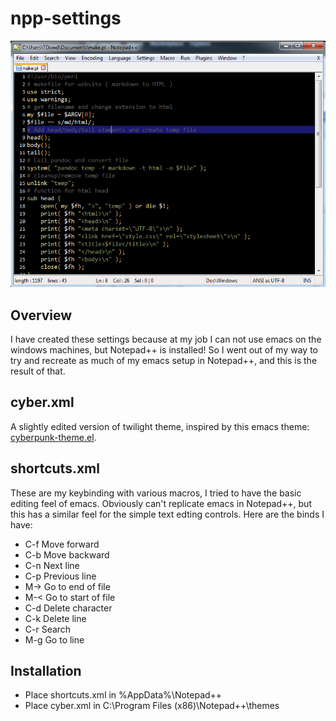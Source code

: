 # npp-settings
![theme.PNG](theme.PNG)

## Overview
I have created these settings because at my job I can not use emacs on the windows machines, but Notepad++ is installed! So I went out of my way to try and recreate as much of my emacs setup in Notepad++, and this is the result of that.

## cyber.xml
A slightly edited version of twilight theme, inspired by this emacs theme: [cyberpunk-theme.el](https://github.com/n3mo/cyberpunk-theme.el).

## shortcuts.xml
These are my keybinding with various macros, I tried to have the basic editing feel of emacs. Obviously can't replicate emacs in Notepad++, but this has a similar feel for the simple text edting controls. Here are the binds I have:
* C-f	Move forward
* C-b	Move backward
* C-n	Next line
* C-p	Previous line
* M->	Go to end of file
* M-<	Go to start of file
* C-d	Delete character
* C-k	Delete line
* C-r	Search
* M-g	Go to line	

## Installation
* Place shortcuts.xml in %AppData%\Notepad++
* Place cyber.xml in C:\Program Files (x86)\Notepad++\themes
